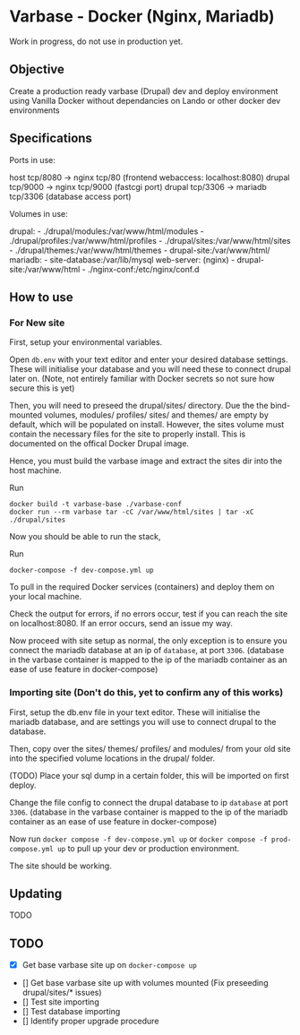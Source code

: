 # Varbase - Docker (Nginx, Mariadb)

Work in progress, do not use in production yet.

## Objective

Create a production ready varbase (Drupal) dev and deploy environment using Vanilla Docker without dependancies on Lando or other docker dev environments

## Specifications

Ports in use:

host tcp/8080 -> nginx tcp/80 (frontend webaccess: localhost:8080)
drupal tcp/9000 -> nginx tcp/9000 (fastcgi port)
drupal tcp/3306 -> mariadb tcp/3306 (database access port)

Volumes in use:

drupal:
      - ./drupal/modules:/var/www/html/modules
      - ./drupal/profiles:/var/www/html/profiles
      - ./drupal/sites:/var/www/html/sites
      - ./drupal/themes:/var/www/html/themes
      - drupal-site:/var/www/html/
mariadb:
      - site-database:/var/lib/mysql
web-server: (nginx)
      - drupal-site:/var/www/html
      - ./nginx-conf:/etc/nginx/conf.d

## How to use

### For New site

First, setup your environmental variables.

Open `db.env` with your text editor and enter your desired database settings.
These will initialise your database and you will need these to connect drupal
later on.
(Note, not entirely familiar with Docker secrets so not sure how secure this is
yet)

Then, you will need to preseed the drupal/sites/ directory. Due the the
bind-mounted volumes, modules/ profiles/ sites/ and themes/ are empty by
default, which will be populated on install. However, the sites volume must
contain the necessary files for the site to properly install.  This is
documented on the offical Docker Drupal image.

Hence, you must build the varbase image and extract the sites dir into the host
machine.

Run

```{bash}
docker build -t varbase-base ./varbase-conf
docker run --rm varbase tar -cC /var/www/html/sites | tar -xC ./drupal/sites
```

Now you should be able to run the stack,

Run

`docker-compose -f dev-compose.yml up`

To pull in the required Docker services (containers) and deploy them on your
local machine.

Check the output for errors, if no errors occur, test if you can reach the site
on localhost:8080. If an error occurs, send an issue my way.

Now proceed with site setup as normal, the only exception is to ensure you connect the
mariadb database at an ip of `database`, at port `3306`. (database in the
varbase container is mapped to the ip of the mariadb container as an ease of use
feature in docker-compose)

### Importing site (Don't do this, yet to confirm any of this works)

First, setup the db.env file in your text editor. These will initialise the
mariadb database, and are settings you will use to connect drupal to the
database.

Then, copy over the sites/ themes/ profiles/ and modules/ from your old site
into the specified volume locations in the drupal/ folder.

(TODO) Place your sql dump in a certain folder, this will be imported on first deploy.

Change the file config to connect the drupal database to ip `database` at port
`3306`. (database in the varbase container is mapped to the ip of the mariadb
container as an ease of use feature in docker-compose)

Now run
`docker compose -f dev-compose.yml up` or `docker compose -f prod-compose.yml
up` to pull up your dev or production environment.

The site should be working.

## Updating

TODO

## TODO

- [x] Get base varbase site up on `docker-compose up`
- [] Get base varbase site up with volumes mounted (Fix preseeding drupal/sites/\* issues)
- [] Test site importing
- [] Test database importing
- [] Identify proper upgrade procedure
